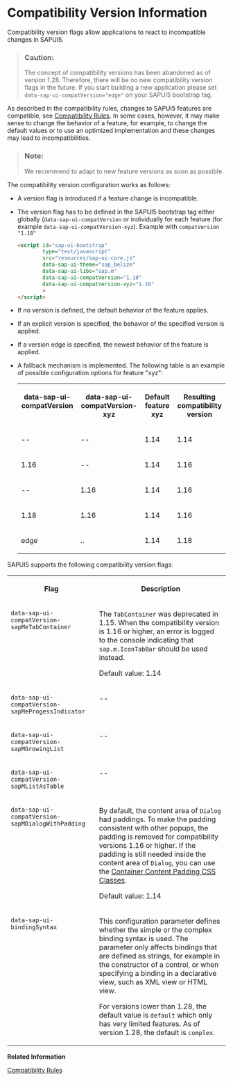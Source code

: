 <!-- loio9feb96da02c2429bb1afcf6534d77c79 -->

# Compatibility Version Information

Compatibility version flags allow applications to react to incompatible changes in SAPUI5.

> ### Caution:  
> The concept of compatibility versions has been abandoned as of version 1.28. Therefore, there will be no new compatibility version flags in the future. If you start building a new application please set `data-sap-ui-compatVersion="edge"` on your SAPUI5 bootstrap tag.

As described in the compatibility rules, changes to SAPUI5 features are compatible, see [Compatibility Rules](../02_Read-Me-First/compatibility-rules-91f0873.md). In some cases, however, it may make sense to change the behavior of a feature, for example, to change the default values or to use an optimized implementation and these changes may lead to incompatibilities.

> ### Note:  
> We recommend to adapt to new feature versions as soon as possible.

The compatibility version configuration works as follows:

-   A version flag is introduced if a feature change is incompatible.
-   The version flag has to be defined in the SAPUI5 bootstrap tag either globally \(`data-sap-ui-compatVersion` or individually for each feature \(for example `data-sap-ui-compatVersion-xyz`\). Example with `compatVersion "1.18"`

    ```html
    <script id="sap-ui-bootstrap" 
            type="text/javascript"
            src="resources/sap-ui-core.js"
            data-sap-ui-theme="sap_belize"
            data-sap-ui-libs="sap.m"
            data-sap-ui-compatVersion="1.18"
            data-sap-ui-compatVersion-xyz="1.16"
            >
    </script> 
    ```

-   If no version is defined, the default behavior of the feature applies.
-   If an explicit version is specified, the behavior of the specified version is applied.
-   If a version edge is specified, the newest behavior of the feature is applied.
-   A fallback mechanism is implemented. The following table is an example of possible configuration options for feature "xyz":


    <table>
    <tr>
    <th valign="top">

    data-sap-ui-compatVersion


    
    </th>
    <th valign="top">

    data-sap-ui-compatVersion-xyz


    
    </th>
    <th valign="top">

    Default feature xyz


    
    </th>
    <th valign="top">

    Resulting compatibility version


    
    </th>
    </tr>
    <tr>
    <td valign="top">

    \--


    
    </td>
    <td valign="top">

    \--


    
    </td>
    <td valign="top">

    1.14


    
    </td>
    <td valign="top">

    1.14


    
    </td>
    </tr>
    <tr>
    <td valign="top">

    1.16


    
    </td>
    <td valign="top">

    \--


    
    </td>
    <td valign="top">

    1.14


    
    </td>
    <td valign="top">

    1.16


    
    </td>
    </tr>
    <tr>
    <td valign="top">

    \--


    
    </td>
    <td valign="top">

    1.16


    
    </td>
    <td valign="top">

    1.14


    
    </td>
    <td valign="top">

    1.16


    
    </td>
    </tr>
    <tr>
    <td valign="top">

    1.18


    
    </td>
    <td valign="top">

    1.16


    
    </td>
    <td valign="top">

    1.14


    
    </td>
    <td valign="top">

    1.16


    
    </td>
    </tr>
    <tr>
    <td valign="top">

    edge


    
    </td>
    <td valign="top">

    ..


    
    </td>
    <td valign="top">

    1.14


    
    </td>
    <td valign="top">

    1.18


    
    </td>
    </tr>
    </table>
    

SAPUI5 supports the following compatibility version flags:


<table>
<tr>
<th valign="top">

Flag



</th>
<th valign="top">

Description



</th>
</tr>
<tr>
<td valign="top">

`data-sap-ui-compatVersion-sapMeTabContainer`



</td>
<td valign="top">

The `TabContainer` was deprecated in 1.15. When the compatibility version is 1.16 or higher, an error is logged to the console indicating that `sap.m.IconTabBar` should be used instead.

Default value: 1.14



</td>
</tr>
<tr>
<td valign="top">

`data-sap-ui-compatVersion-sapMeProgessIndicator`



</td>
<td valign="top">

\--



</td>
</tr>
<tr>
<td valign="top">

`data-sap-ui-compatVersion-sapMGrowingList`



</td>
<td valign="top">

\--



</td>
</tr>
<tr>
<td valign="top">

`data-sap-ui-compatVersion-sapMListAsTable`



</td>
<td valign="top">

\--



</td>
</tr>
<tr>
<td valign="top">

`data-sap-ui-compatVersion-sapMDialogWithPadding`



</td>
<td valign="top">

By default, the content area of `Dialog` had paddings. To make the padding consistent with other popups, the padding is removed for compatibility versions 1.16 or higher. If the padding is still needed inside the content area of `Dialog`, you can use the [Container Content Padding CSS Classes](using-container-content-padding-css-classes-c71f6df.md).

Default value: 1.14



</td>
</tr>
<tr>
<td valign="top">

`data-sap-ui-bindingSyntax`



</td>
<td valign="top">

This configuration parameter defines whether the simple or the complex binding syntax is used. The parameter only affects bindings that are defined as strings, for example in the constructor of a control, or when specifying a binding in a declarative view, such as XML view or HTML view.

For versions lower than 1.28, the default value is `default` which only has very limited features. As of version 1.28, the default is `complex`.



</td>
</tr>
</table>

**Related Information**  


[Compatibility Rules](../02_Read-Me-First/compatibility-rules-91f0873.md "The following sections describe what SAP can change in major, minor, and patch releases. Always consider these rules when developing apps, features, or controls with or for SAPUI5.")


